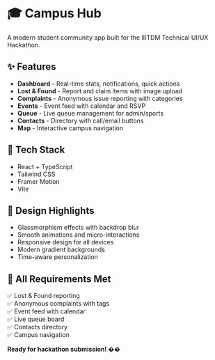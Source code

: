 # 🎓 Campus Hub

A modern student community app built for the IIITDM Technical UI/UX Hackathon.

## ✨ Features

- **Dashboard** - Real-time stats, notifications, quick actions
- **Lost & Found** - Report and claim items with image upload
- **Complaints** - Anonymous issue reporting with categories
- **Events** - Event feed with calendar and RSVP
- **Queue** - Live queue management for admin/sports
- **Contacts** - Directory with call/email buttons
- **Map** - Interactive campus navigation

## 🚀 Tech Stack

- React + TypeScript
- Tailwind CSS
- Framer Motion
- Vite

## 🎨 Design Highlights

- Glassmorphism effects with backdrop blur
- Smooth animations and micro-interactions
- Responsive design for all devices
- Modern gradient backgrounds
- Time-aware personalization

## 📱 All Requirements Met

✅ Lost & Found reporting  
✅ Anonymous complaints with tags  
✅ Event feed with calendar  
✅ Live queue board  
✅ Contacts directory  
✅ Campus navigation  

**Ready for hackathon submission! ��**
